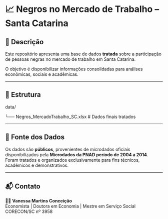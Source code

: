 # 📈 Negros no Mercado de Trabalho – Santa Catarina

## 📌 Descrição
Este repositório apresenta uma base de dados **tratada** sobre a participação de pessoas negras no mercado de trabalho em Santa Catarina.  

O objetivo é disponibilizar informações consolidadas para análises econômicas, sociais e acadêmicas.

---

## 📂 Estrutura

data/

└── Negros_MercadoTrabalho_SC.xlsx # Dados finais tratados


---

## 🔎 Fonte dos Dados
Os dados são **públicos**, provenientes de microdados oficiais disponibilizados pela **Microdados da PNAD período de 2004 a 2014**.  
Foram tratados e organizados exclusivamente para fins técnicos, acadêmicos e demonstrativos.

---

## 📬 Contato
👩‍💼 **Vanessa Martins Conceição**  
Economista | Doutora em Economia | Mestre em Serviço Social  
CORECON/SC nº 3958  
